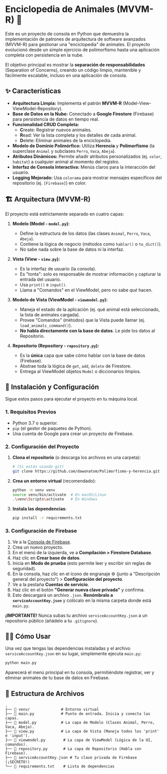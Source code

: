 # Enciclopedia de Animales (MVVM-R) 🐾

Este es un proyecto de consola en Python que demuestra la implementación de patrones de arquitectura de software avanzados (MVVM-R) para gestionar una "enciclopedia" de animales. El proyecto evolucionó desde un simple ejercicio de polimorfismo hasta una aplicación completa con persistencia en la nube.

El objetivo principal es mostrar la **separación de responsabilidades** (Separation of Concerns), creando un código limpio, mantenible y fácilmente escalable, incluso en una aplicación de consola.

## ✨ Características

  * **Arquitectura Limpia:** Implementa el patrón **MVVM-R** (Model-View-ViewModel-Repository).
  * **Base de Datos en la Nube:** Conectado a **Google Firestore** (Firebase) para persistencia de datos en tiempo real.
  * **Funcionalidad CRUD Completa:**
      * **C**reate: Registrar nuevos animales.
      * **R**ead: Ver la lista completa y los detalles de cada animal.
      * **D**elete: Eliminar animales de la enciclopedia.
  * **Modelo de Dominio Polimórfico:** Utiliza **Herencia** y **Polimorfismo** (la superclase `Animal` y subclases `Perro`, `Vaca`, `Abeja`).
  * **Atributos Dinámicos:** Permite añadir atributos personalizados (ej. `color`, `habitat`) a cualquier animal al momento del registro.
  * **Interfaz de Consola Interactiva:** Menús claros para la interacción del usuario.
  * **Logging Mejorado:** Usa `colorama` para mostrar mensajes específicos del repositorio (ej. `[Firebase]`) en color.

## 🏗️ Arquitectura (MVVM-R)

El proyecto está estrictamente separado en cuatro capas:

1.  **Modelo (Model - `model.py`):**

      * Define la estructura de los datos (las clases `Animal`, `Perro`, `Vaca`, `Abeja`).
      * Contiene la lógica de negocio (métodos como `hablar()` o `to_dict()`).
      * No sabe nada sobre la base de datos ni la interfaz.

2.  **Vista (View - `view.py`):**

      * Es la interfaz de usuario (la consola).
      * Es "tonta": solo es responsable de mostrar información y capturar la entrada del usuario.
      * Usa `print()` e `input()`.
      * Llama a "Comandos" en el ViewModel, pero no sabe *qué* hacen.

3.  **Modelo de Vista (ViewModel - `viewmodel.py`):**

      * Maneja el estado de la aplicación (ej. qué animal está seleccionado, la lista de animales cargada).
      * Provee "Comandos" (métodos) que la Vista puede llamar (ej. `load_animals_command()`).
      * **No habla directamente con la base de datos**. Le pide los datos al Repositorio.

4.  **Repositorio (Repository - `repository.py`):**

      * Es la **única** capa que sabe cómo hablar con la base de datos (Firebase).
      * Abstrae toda la lógica de `get`, `add`, `delete` de Firestore.
      * Entrega al ViewModel objetos `Model` o diccionarios limpios.

## 🚀 Instalación y Configuración

Sigue estos pasos para ejecutar el proyecto en tu máquina local.

### 1\. Requisitos Previos

  * Python 3.7 o superior.
  * `pip` (el gestor de paquetes de Python).
  * Una cuenta de Google para crear un proyecto de Firebase.

### 2\. Configuración del Proyecto

1.  **Clona el repositorio** (o descarga los archivos en una carpeta):

    ```bash
    # (Si estás usando git)
    git clone https://github.com/dawonatom/Polimorfismo-y-herencia.git
    ```

2.  **Crea un entorno virtual** (recomendado):

    ```bash
    python -m venv venv
    source venv/bin/activate  # En macOS/Linux
    .\venv\Scripts\activate   # En Windows
    ```

3.  **Instala las dependencias**:
    ```bash
    pip install -r requirements.txt
    ```

### 3\. Configuración de Firebase

1.  Ve a la [Consola de Firebase](https://console.firebase.google.com/).
2.  Crea un nuevo proyecto.
3.  En el menú de la izquierda, ve a **Compilación \> Firestore Database**.
4.  Haz clic en **Crear base de datos**.
5.  Inicia en **Modo de prueba** (esto permite leer y escribir sin reglas de seguridad).
6.  En la consola, haz clic en el ícono de engranaje ⚙️ (junto a "Descripción general del proyecto") \> **Configuración del proyecto**.
7.  Ve a la pestaña **Cuentas de servicio**.
8.  Haz clic en el botón **"Generar nueva clave privada"** y confirma.
9.  Esto descargará un archivo `.json`. **Renómbralo a `serviceAccountKey.json`** y colócalo en la misma carpeta donde está `main.py`.

**¡IMPORTANTE\!** Nunca subas tu archivo `serviceAccountKey.json` a un repositorio público (añádelo a tu `.gitignore`).

## 🏃‍♂️ Cómo Usar

Una vez que tengas las dependencias instaladas y el archivo `serviceAccountKey.json` en su lugar, simplemente ejecuta `main.py`:

```bash
python main.py
```

Aparecerá el menú principal en tu consola, permitiéndote registrar, ver y eliminar animales de tu base de datos en Firebase.

## 📂 Estructura de Archivos

```
.
├── 📂 venv/              # Entorno virtual
├── 📜 main.py            # Punto de entrada. Inicia y conecta las capas.
├── 📜 model.py           # La capa de Modelo (Clases Animal, Perro, Vaca, Abeja).
├── 📜 view.py            # La capa de Vista (Maneja todos los 'print' e 'input').
├── 📜 viewmodel.py        # La capa de ViewModel (Lógica de la UI, comandos).
├── 📜 repository.py       # La capa de Repositorio (Habla con Firebase).
├── 📜 serviceAccountKey.json # Tu clave privada de Firebase (¡SECRETO!)
└── 📜 requirements.txt    # Lista de dependencias

```
